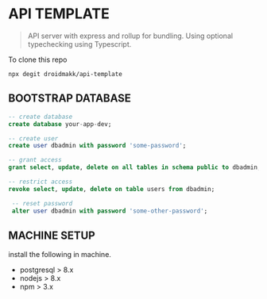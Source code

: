 # API TEMPLATE

> API server with express and rollup for bundling.
> Using optional typechecking using Typescript.

To clone this repo
```shell
npx degit droidmakk/api-template
```

## BOOTSTRAP DATABASE
```sql
-- create database
create database your-app-dev;

-- create user
create user dbadmin with password 'some-password';

-- grant access
grant select, update, delete on all tables in schema public to dbadmin;

-- restrict access
revoke select, update, delete on table users from dbadmin;

 -- reset password
 alter user dbadmin with password 'some-other-password';
```


## MACHINE SETUP
install the following in machine.

- postgresql > 8.x
- nodejs > 8.x
- npm > 3.x
